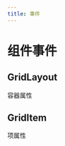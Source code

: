 ```yaml
---
title: 事件
---
```


<b-back-top></b-back-top>

# 组件事件

## GridLayout

容器属性

<grid-layout-events></grid-layout-events>

## GridItem

项属性

<grid-item-events></grid-item-events>
